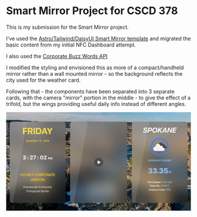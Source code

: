 # Smart Mirror Project for CSCD 378

This is my submission for the Smart Mirror project. 

I've used the [Astro/Tailwind/DaisyUI Smart Mirror template](https://github.com/ewuweblab/astro-tailwind-daisyui-clock-date-weather-webcam) and migrated the basic content from my
initial NFC Dashboard attempt.

I also used the [Corporate Buzz Words API](https://github.com/sameerkumar18/corporate-bs-generator-api?ref=public_apis&utm_medium=website)


I modified the styling and envisioned this as more of a compact/handheld mirror rather than
a wall mounted mirror - so the background reflects the city used for the weather card.

Following that - the components have been separated into 3 separate cards, with the camera "mirror" portion in the middle - to give the effect of a trifold, but the wings providing
useful daily info instead of different angles.


![SmartMirror Example](Example.png)
